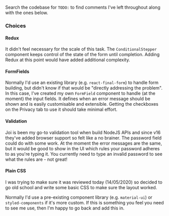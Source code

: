 Search the codebase for `TODO:` to find comments I've left throughout along with the ones below.

### Choices

#### Redux
It didn't feel necessary for the scale of this task. The `ConditionalStepper` component keeps control of the state of the form until completion. Adding Redux at this point would have added additional complexity.

#### FormFields
Normally I'd use an existing library (e.g. `react-final-form`) to handle form building, but didn't know if that would be "directly addressing the problem". In this case, I've created my own `FormField` component to handle (at the moment) the input fields. It defines when an error message should be shown and is easily customisable and extensible. Getting the checkboxes on the Privacy tab to use it should take minimal effort.

#### Validation
Joi is been my go-to validation tool when build NodeJS APIs and since v16 they've added browser support so felt like a no brainer. The password field could do with some work. At the moment the error messages are the same, but it would be good to show in the UI which rules your password adheres to as you're typing it. You currently need to type an invalid password to see what the rules are - not great! 

#### Plain CSS
I was trying to make sure it was reviewed today (14/05/2020) so decided to go old school and write some basic CSS to make sure the layout worked.

Normally I'd use a pre-existing component library (e.g. `material-ui`) or `styled-components` if it's more custom. If this is something you feel you need to see me use, then I'm happy to go back and add this in.
